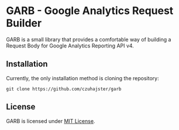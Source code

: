 # GARB - Google Analytics Request Builder

GARB is a small library that provides a comfortable way of building a Request
Body for Google Analytics Reporting API v4.

## Installation

Currently, the only installation method is cloning the repository:

    git clone https://github.com/czuhajster/garb

## License

GARB is licensed under [MIT License](https://github.com/czuhajster/garb/blob/main/LICENSE.md).
